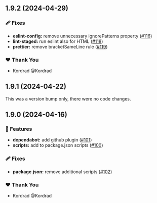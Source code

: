 ## 1.9.2 (2024-04-29)


### 🩹 Fixes

- **eslint-config:** remove unnecessary ignorePatterns property ([#116](https://github.com/Kordrad/Confiks/pull/116))
- **lint-staged:** run eslint also for HTML ([#118](https://github.com/Kordrad/Confiks/pull/118))
- **prettier:** remove bracketSameLine rule ([#119](https://github.com/Kordrad/Confiks/pull/119))

### ❤️  Thank You

- Kordrad @Kordrad

## 1.9.1 (2024-04-22)

This was a version bump only, there were no code changes.

## 1.9.0 (2024-04-16)


### 🚀 Features

- **dependabot:** add github plugin ([#101](https://github.com/Kordrad/Confiks/pull/101))
- **scripts:** add to package.json scripts ([#100](https://github.com/Kordrad/Confiks/pull/100))

### 🩹 Fixes

- **package.json:** remove additional scripts ([#102](https://github.com/Kordrad/Confiks/pull/102))

### ❤️  Thank You

- Kordrad @Kordrad